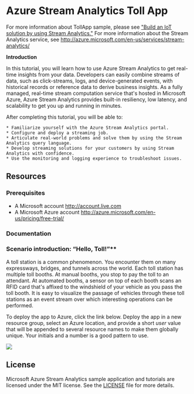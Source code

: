 # Azure Stream Analytics Toll App
For more information about TollApp sample, please see <a href="https://docs.microsoft.com/en-us/azure/stream-analytics/stream-analytics-build-an-iot-solution-using-stream-analytics"> "Build an IoT solution by using Stream Analytics."</a>
For more information about the Stream Analytics service, see http://azure.microsoft.com/en-us/services/stream-analytics/

**Introduction**

In this tutorial, you will learn how to use Azure Stream Analytics to get real-time insights from your data. Developers can easily combine streams of data, such as click-streams, logs, and device-generated events, with historical records or reference data to derive business insights. As a fully managed, real-time stream computation service that's hosted in Microsoft Azure, Azure Stream Analytics provides built-in resiliency, low latency, and scalability to get you up and running in minutes.

After completing this tutorial, you will be able to:

    * Familiarize yourself with the Azure Stream Analytics portal.
    * Configure and deploy a streaming job.
    * Articulate real-world problems and solve them by using the Stream Analytics query language.
    * Develop streaming solutions for your customers by using Stream Analytics with confidence.
    * Use the monitoring and logging experience to troubleshoot issues.

## Resources
### Prerequisites
* A Microsoft account http://account.live.com
* A Microsoft Azure account http://azure.microsoft.com/en-us/pricing/free-trial/

### Documentation
### Scenario introduction: “Hello, Toll!”**

A toll station is a common phenomenon. You encounter them on many expressways, bridges, and tunnels across the world. Each toll station has multiple toll booths. At manual booths, you stop to pay the toll to an attendant. At automated booths, a sensor on top of each booth scans an RFID card that's affixed to the windshield of your vehicle as you pass the toll booth. It is easy to visualize the passage of vehicles through these toll stations as an event stream over which interesting operations can be performed.

To deploy the app to Azure, click the link below. Deploy the app in a new resource group, select an Azure location, and provide a short *user* value that will be appended to several resource names to make them globally unique. Your initials and a number is a good pattern to use.

<a href="https://portal.azure.com/#create/Microsoft.Template/uri/https%3A%2F%2Fgithub.com%2Fmeyergm%2Fazure-stream-analytics%2Fblob%2Fmaster%2FSamples%2FTollApp%2FTollAppDeployment%2Fazuredeploy.json" target="_blank">
    <img src="http://azuredeploy.net/deploybutton.png"/>
</a>

## License
Microsoft Azure Stream Analytics sample application and tutorials are licensed under the MIT license. See the [LICENSE](https://github.com/Azure/azure-stream-analytics/blob/master/LICENSE.txt) file for more details.
